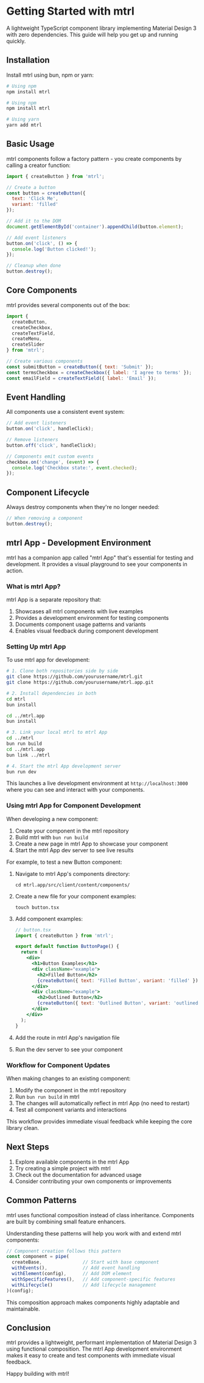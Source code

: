 # Getting Started with mtrl

A lightweight TypeScript component library implementing Material Design 3 with zero dependencies. This guide will help you get up and running quickly.

## Installation

Install mtrl using bun, npm or yarn:

```bash
# Using npm
npm install mtrl

# Using npm
npm install mtrl

# Using yarn
yarn add mtrl
```

## Basic Usage

mtrl components follow a factory pattern - you create components by calling a creator function:

```javascript
import { createButton } from 'mtrl';

// Create a button
const button = createButton({
  text: 'Click Me',
  variant: 'filled'
});

// Add it to the DOM
document.getElementById('container').appendChild(button.element);

// Add event listeners
button.on('click', () => {
  console.log('Button clicked!');
});

// Cleanup when done
button.destroy();
```

## Core Components

mtrl provides several components out of the box:

```javascript
import { 
  createButton,
  createCheckbox,
  createTextField,
  createMenu,
  createSlider
} from 'mtrl';

// Create various components
const submitButton = createButton({ text: 'Submit' });
const termsCheckbox = createCheckbox({ label: 'I agree to terms' });
const emailField = createTextField({ label: 'Email' });
```

## Event Handling

All components use a consistent event system:

```javascript
// Add event listeners
button.on('click', handleClick);

// Remove listeners
button.off('click', handleClick);

// Components emit custom events
checkbox.on('change', (event) => {
  console.log('Checkbox state:', event.checked);
});
```

## Component Lifecycle

Always destroy components when they're no longer needed:

```javascript
// When removing a component
button.destroy();
```

## mtrl App - Development Environment

mtrl has a companion app called "mtrl App" that's essential for testing and development. It provides a visual playground to see your components in action.

### What is mtrl App?

mtrl App is a separate repository that:

1. Showcases all mtrl components with live examples
2. Provides a development environment for testing components
3. Documents component usage patterns and variants
4. Enables visual feedback during component development

### Setting Up mtrl App

To use mtrl app for development:

```bash
# 1. Clone both repositories side by side
git clone https://github.com/yourusername/mtrl.git
git clone https://github.com/yourusername/mtrl.app.git

# 2. Install dependencies in both
cd mtrl
bun install

cd ../mtrl.app
bun install

# 3. Link your local mtrl to mtrl App
cd ../mtrl
bun run build
cd ../mtrl.app
bun link ../mtrl

# 4. Start the mtrl App development server
bun run dev
```

This launches a live development environment at `http://localhost:3000` where you can see and interact with your components.

### Using mtrl App for Component Development

When developing a new component:

1. Create your component in the mtrl repository
2. Build mtrl with `bun run build`
3. Create a new page in mtrl App to showcase your component
4. Start the mtrl App dev server to see live results

For example, to test a new Button component:

1. Navigate to mtrl App's components directory:
   ```
   cd mtrl.app/src/client/content/components/
   ```

2. Create a new file for your component examples:
   ```
   touch button.tsx
   ```

3. Add component examples:
   ```jsx
   // button.tsx
   import { createButton } from 'mtrl';
   
   export default function ButtonPage() {
     return (
       <div>
         <h1>Button Examples</h1>
         <div className="example">
           <h2>Filled Button</h2>
           {createButton({ text: 'Filled Button', variant: 'filled' }).element}
         </div>
         <div className="example">
           <h2>Outlined Button</h2>
           {createButton({ text: 'Outlined Button', variant: 'outlined' }).element}
         </div>
       </div>
     );
   }
   ```

4. Add the route in mtrl App's navigation file
5. Run the dev server to see your component

### Workflow for Component Updates

When making changes to an existing component:

1. Modify the component in the mtrl repository
2. Run `bun run build` in mtrl
3. The changes will automatically reflect in mtrl App (no need to restart)
4. Test all component variants and interactions

This workflow provides immediate visual feedback while keeping the core library clean.

## Next Steps

1. Explore available components in the mtrl App
2. Try creating a simple project with mtrl
3. Check out the documentation for advanced usage
4. Consider contributing your own components or improvements

## Common Patterns

mtrl uses functional composition instead of class inheritance. Components are built by combining small feature enhancers.

Understanding these patterns will help you work with and extend mtrl components:

```javascript
// Component creation follows this pattern
const component = pipe(
  createBase,               // Start with base component
  withEvents(),             // Add event handling
  withElement(config),      // Add DOM element
  withSpecificFeatures(),   // Add component-specific features
  withLifecycle()           // Add lifecycle management
)(config);
```

This composition approach makes components highly adaptable and maintainable.

## Conclusion

mtrl provides a lightweight, performant implementation of Material Design 3 using functional composition. The mtrl App development environment makes it easy to create and test components with immediate visual feedback.

Happy building with mtrl!